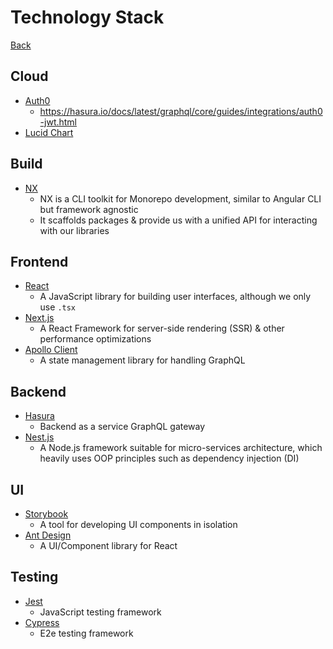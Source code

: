 # Technology Stack

[Back](../../README.md)

## Cloud

- [Auth0](https://manage.auth0.com/dashboard/us/codelab-ai)
  - https://hasura.io/docs/latest/graphql/core/guides/integrations/auth0-jwt.html
- [Lucid Chart](https://lucid.app/folder/invitations/accept/e364108a-7230-493e-ae75-01aca319b47a)

## Build

- [NX](https://nx.dev/react)
  - NX is a CLI toolkit for Monorepo development, similar to Angular CLI but framework agnostic
  - It scaffolds packages & provide us with a unified API for interacting with our libraries

## Frontend

- [React](https://reactjs.org)
  - A JavaScript library for building user interfaces, although we only use `.tsx`
- [Next.js](https://nextjs.org)
  - A React Framework for server-side rendering (SSR) & other performance optimizations
- [Apollo Client](https://www.apollographql.com/docs/react)
  - A state management library for handling GraphQL

## Backend

- [Hasura](https://hasura.io)
  - Backend as a service GraphQL gateway
- [Nest.js](https://nestjs.com)
  - A Node.js framework suitable for micro-services architecture, which heavily uses OOP principles such as dependency injection (DI)

## UI

- [Storybook](https://storybook.js.org)
  - A tool for developing UI components in isolation
- [Ant Design](https://ant.design)
  - A UI/Component library for React

## Testing

- [Jest](https://jestjs.io)
  - JavaScript testing framework
- [Cypress](https://www.cypress.io)
  - E2e testing framework

<!-- ## Logging

- [Winston]()
- [Fluentd]()
- [Kibana]() -->
